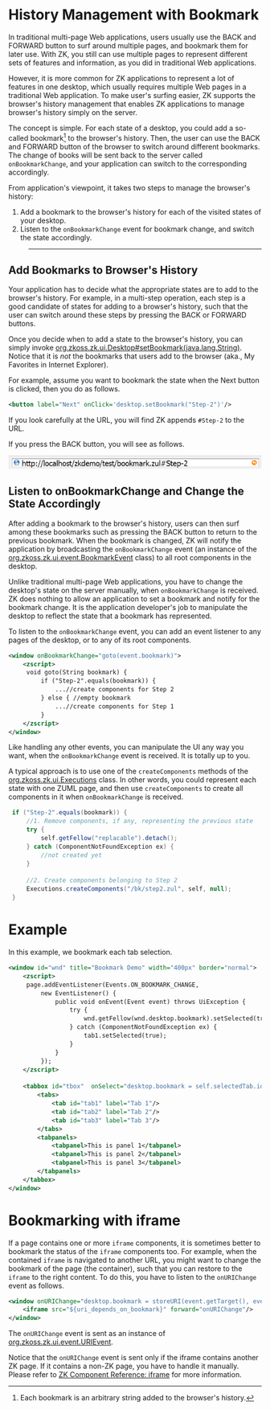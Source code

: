 # History Management with Bookmark

In traditional multi-page Web applications, users usually use the BACK
and FORWARD button to surf around multiple pages, and bookmark them for
later use. With ZK, you still can use multiple pages to represent
different sets of features and information, as you did in traditional
Web applications.

However, it is more common for ZK applications to represent a lot of
features in one desktop, which usually requires multiple Web pages in a
traditional Web application. To make user's surfing easier, ZK supports
the browser's history management that enables ZK applications to manage
browser's history simply on the server.

The concept is simple. For each state of a desktop, you could add a
so-called bookmark[^1] to the browser's history. Then, the user can use
the BACK and FORWARD button of the browser to switch around different
bookmarks. The change of books will be sent back to the server called
`onBookmarkChange`, and your application can switch to the corresponding
accordingly.

From application's viewpoint, it takes two steps to manage the browser's
history:

1.  Add a bookmark to the browser's history for each of the visited
    states of your desktop.
2.  Listen to the `onBookmarkChange` event for bookmark change, and
    switch the state accordingly.

> ------------------------------------------------------------------------
>
> <references/>

## Add Bookmarks to Browser's History

Your application has to decide what the appropriate states are to add to
the browser's history. For example, in a multi-step operation, each step
is a good candidate of states for adding to a browser's history, such
that the user can switch around these steps by pressing the BACK or
FORWARD buttons.

Once you decide when to add a state to the browser's history, you can
simply invoke
[org.zkoss.zk.ui.Desktop#setBookmark(java.lang.String)](https://www.zkoss.org/javadoc/latest/zk/org/zkoss/zk/ui/Desktop.html#setBookmark(java.lang.String)).
Notice that it is *not* the bookmarks that users add to the browser
(aka., My Favorites in Internet Explorer).

For example, assume you want to bookmark the state when the Next button
is clicked, then you do as follows.

```xml
<button label="Next" onClick='desktop.setBookmark("Step-2")'/>
```

If you look carefully at the URL, you will find ZK appends `#Step-2` to
the URL.

If you press the BACK button, you will see as follows.

![](/zk_dev_ref/images/1000000000000284000000226A7DEE65.png)

## Listen to onBookmarkChange and Change the State Accordingly

After adding a bookmark to the browser's history, users can then surf
among these bookmarks such as pressing the BACK button to return to the
previous bookmark. When the bookmark is changed, ZK will notify the
application by broadcasting the `onBookmarkChange` event (an instance of
the [org.zkoss.zk.ui.event.BookmarkEvent](https://www.zkoss.org/javadoc/latest/zk/org/zkoss/zk/ui/event/BookmarkEvent.html) class) to all
root components in the desktop.

Unlike traditional multi-page Web applications, you have to change the
desktop's state on the server manually, when `onBookmarkChange` is
received. ZK does nothing to allow an application to set a bookmark and
notify for the bookmark change. It is the application developer's job to
manipulate the desktop to reflect the state that a bookmark has
represented.

To listen to the `onBookmarkChange` event, you can add an event listener
to any pages of the desktop, or to any of its root components.

```xml
<window onBookmarkChange="goto(event.bookmark)">
    <zscript>
     void goto(String bookmark) {
         if ("Step-2".equals(bookmark)) {
             ...//create components for Step 2
         } else { //empty bookmark
             ...//create components for Step 1
         }
    </zscript>
</window>
```

Like handling any other events, you can manipulate the UI any way you
want, when the `onBookmarkChange` event is received. It is totally up to
you.

A typical approach is to use one of the `createComponents` methods of
the [org.zkoss.zk.ui.Executions](https://www.zkoss.org/javadoc/latest/zk/org/zkoss/zk/ui/Executions.html) class. In other words,
you could represent each state with one ZUML page, and then use
`createComponents` to create all components in it when
`onBookmarkChange` is received.

```java
 if ("Step-2".equals(bookmark)) {
     //1. Remove components, if any, representing the previous state
     try {
         self.getFellow("replacable").detach();
     } catch (ComponentNotFoundException ex) {
         //not created yet
     }

     //2. Create components belonging to Step 2
     Executions.createComponents("/bk/step2.zul", self, null);
 }
```

# Example

In this example, we bookmark each tab selection.

```xml
<window id="wnd" title="Bookmark Demo" width="400px" border="normal">
    <zscript>
     page.addEventListener(Events.ON_BOOKMARK_CHANGE,
         new EventListener() {
             public void onEvent(Event event) throws UiException {
                 try {
                     wnd.getFellow(wnd.desktop.bookmark).setSelected(true);
                 } catch (ComponentNotFoundException ex) {
                     tab1.setSelected(true);
                 }
             }
         });
    </zscript>

    <tabbox id="tbox"  onSelect="desktop.bookmark = self.selectedTab.id">
        <tabs>
            <tab id="tab1" label="Tab 1"/>
            <tab id="tab2" label="Tab 2"/>
            <tab id="tab3" label="Tab 3"/>
        </tabs>
        <tabpanels>
            <tabpanel>This is panel 1</tabpanel>
            <tabpanel>This is panel 2</tabpanel>
            <tabpanel>This is panel 3</tabpanel>
        </tabpanels>
    </tabbox>
</window>
```

# Bookmarking with iframe

If a page contains one or more `iframe` components, it is sometimes
better to bookmark the status of the `iframe` components too. For
example, when the contained `iframe` is navigated to another URL, you
might want to change the bookmark of the page (the container), such that
you can restore to the `iframe` to the right content. To do this, you
have to listen to the `onURIChange` event as follows.

```xml
<window onURIChange="desktop.bookmark = storeURI(event.getTarget(), event.getURI())">
    <iframe src="${uri_depends_on_bookmark}" forward="onURIChange"/>
</window>
```

The `onURIChange` event is sent as an instance of
[org.zkoss.zk.ui.event.URIEvent](https://www.zkoss.org/javadoc/latest/zk/org/zkoss/zk/ui/event/URIEvent.html).

Notice that the `onURIChange` event is sent only if the iframe contains
another ZK page. If it contains a non-ZK page, you have to handle it
manually. Please refer to [ZK Component Reference: iframe]({{site.baseurl}}/zk_component_ref/essential_components/iframe#Integrate_with_Other_Technologies)
for more information.

[^1]: Each bookmark is an arbitrary string added to the browser's
    history.
